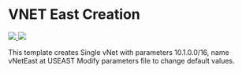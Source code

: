 # VNET East Creation

<a href="https://portal.azure.com/#create/Microsoft.Template/uri/https%3A%2F%2Fraw.githubusercontent.com%2Fmartintodorov79%2FAzure-Templates%2Fmaster%2FvNet%2FvNetEast.json" target="_blank">
    <img src="http://azuredeploy.net/deploybutton.png"/>
</a>
<a href="http://armviz.io/#/?load=https%3A%2F%2Fraw.githubusercontent.com%2Fmartintodorov79%2FAzure-Templates%2Fmaster%2FvNet%2FvNetEast.json" target="_blank">
    <img src="http://armviz.io/visualizebutton.png"/>
</a>

This template creates Single vNet with parameters 10.1.0.0/16, name vNetEast at USEAST
Modify parameters file to change default values.
